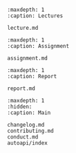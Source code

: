 ```{include} ../README.md
```

```{toctree}
:maxdepth: 1
:caption: Lectures

lecture.md
```

```{toctree}
:maxdepth: 1
:caption: Assignment

assignment.md
```

```{toctree}
:maxdepth: 1
:caption: Report

report.md
```

```{toctree}
:maxdepth: 1
:hidden:
:caption: Main

changelog.md
contributing.md
conduct.md
autoapi/index
```